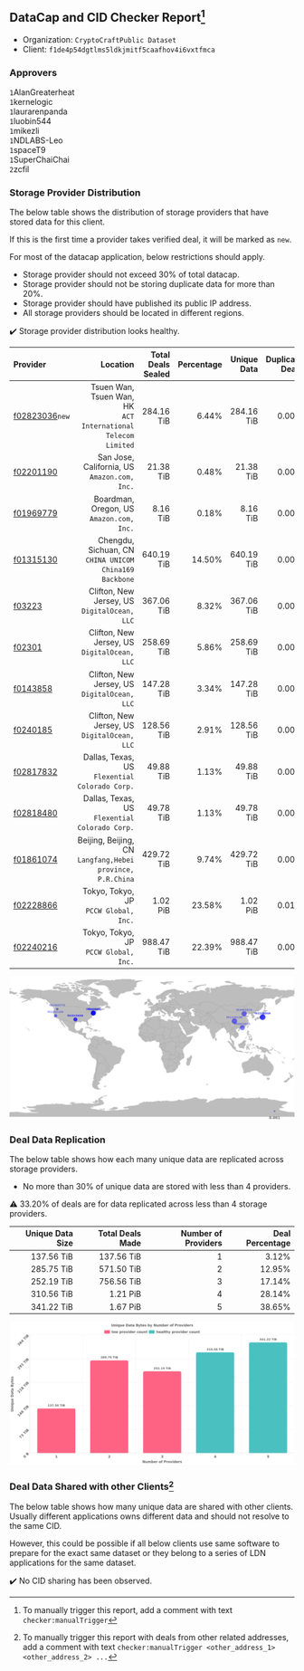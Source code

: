 ## DataCap and CID Checker Report[^1]
 - Organization: `CryptoCraftPublic Dataset`
 - Client: `f1de4p54dgtlms5ldkjmitf5caafhov4i6vxtfmca`
### Approvers
`1`AlanGreaterheat<br/>`1`kernelogic<br/>`1`laurarenpanda<br/>`1`luobin544<br/>`1`mikezli<br/>`1`NDLABS-Leo<br/>`1`spaceT9<br/>`1`SuperChaiChai<br/>`2`zcfil


### Storage Provider Distribution
The below table shows the distribution of storage providers that have stored data for this client.

If this is the first time a provider takes verified deal, it will be marked as `new`.

For most of the datacap application, below restrictions should apply.
 - Storage provider should not exceed 30% of total datacap.
 - Storage provider should not be storing duplicate data for more than 20%.
 - Storage provider should have published its public IP address.
 - All storage providers should be located in different regions.

✔️ Storage provider distribution looks healthy.

| Provider                                                    |                                                         Location | Total Deals Sealed | Percentage | Unique Data | Duplicate Deals |
| :---------------------------------------------------------- | ---------------------------------------------------------------: | -----------------: | ---------: | ----------: | --------------: |
| [f02823036](https://filfox.info/en/address/f02823036)`new`  | Tsuen Wan, Tsuen Wan, HK<br/>`ACT International Telecom Limited` |         284.16 TiB |      6.44% |  284.16 TiB |           0.00% |
| [f02201190](https://filfox.info/en/address/f02201190)       |                  San Jose, California, US<br/>`Amazon.com, Inc.` |          21.38 TiB |      0.48% |   21.38 TiB |           0.00% |
| [f01969779](https://filfox.info/en/address/f01969779)       |                      Boardman, Oregon, US<br/>`Amazon.com, Inc.` |           8.16 TiB |      0.18% |    8.16 TiB |           0.00% |
| [f01315130](https://filfox.info/en/address/f01315130)       |        Chengdu, Sichuan, CN<br/>`CHINA UNICOM China169 Backbone` |         640.19 TiB |     14.50% |  640.19 TiB |           0.00% |
| [f03223](https://filfox.info/en/address/f03223)             |                  Clifton, New Jersey, US<br/>`DigitalOcean, LLC` |         367.06 TiB |      8.32% |  367.06 TiB |           0.00% |
| [f02301](https://filfox.info/en/address/f02301)             |                  Clifton, New Jersey, US<br/>`DigitalOcean, LLC` |         258.69 TiB |      5.86% |  258.69 TiB |           0.00% |
| [f0143858](https://filfox.info/en/address/f0143858)         |                  Clifton, New Jersey, US<br/>`DigitalOcean, LLC` |         147.28 TiB |      3.34% |  147.28 TiB |           0.00% |
| [f0240185](https://filfox.info/en/address/f0240185)         |                  Clifton, New Jersey, US<br/>`DigitalOcean, LLC` |         128.56 TiB |      2.91% |  128.56 TiB |           0.00% |
| [f02817832](https://filfox.info/en/address/f02817832)       |                Dallas, Texas, US<br/>`Flexential Colorado Corp.` |          49.88 TiB |      1.13% |   49.88 TiB |           0.00% |
| [f02818480](https://filfox.info/en/address/f02818480)       |                Dallas, Texas, US<br/>`Flexential Colorado Corp.` |          49.78 TiB |      1.13% |   49.78 TiB |           0.00% |
| [f01861074](https://filfox.info/en/address/f01861074)       |    Beijing, Beijing, CN<br/>`Langfang,Hebei province, P.R.China` |         429.72 TiB |      9.74% |  429.72 TiB |           0.00% |
| [f02228866](https://filfox.info/en/address/f02228866)       |                         Tokyo, Tokyo, JP<br/>`PCCW Global, Inc.` |           1.02 PiB |     23.58% |    1.02 PiB |           0.01% |
| [f02240216](https://filfox.info/en/address/f02240216)       |                         Tokyo, Tokyo, JP<br/>`PCCW Global, Inc.` |         988.47 TiB |     22.39% |  988.47 TiB |           0.00% |

<img src="https://raw.githubusercontent.com/data-preservation-programs/filplus-checker-assets/main/filecoin-project/filecoin-plus-large-datasets/issues/2149/1705145044813.png"/>

### Deal Data Replication
The below table shows how each many unique data are replicated across storage providers.

- No more than 30% of unique data are stored with less than 4 providers.

⚠️ 33.20% of deals are for data replicated across less than 4 storage providers.

| Unique Data Size | Total Deals Made | Number of Providers | Deal Percentage |
| ---------------: | ---------------: | ------------------: | --------------: |
|       137.56 TiB |       137.56 TiB |                   1 |           3.12% |
|       285.75 TiB |       571.50 TiB |                   2 |          12.95% |
|       252.19 TiB |       756.56 TiB |                   3 |          17.14% |
|       310.56 TiB |         1.21 PiB |                   4 |          28.14% |
|       341.22 TiB |         1.67 PiB |                   5 |          38.65% |

<img src="https://raw.githubusercontent.com/data-preservation-programs/filplus-checker-assets/main/filecoin-project/filecoin-plus-large-datasets/issues/2149/1705145045752.png"/>

### Deal Data Shared with other Clients[^3]
The below table shows how many unique data are shared with other clients.
Usually different applications owns different data and should not resolve to the same CID.

However, this could be possible if all below clients use same software to prepare for the exact same dataset or they belong to a series of LDN applications for the same dataset.

✔️ No CID sharing has been observed.

[^1]: To manually trigger this report, add a comment with text `checker:manualTrigger`

[^2]: Deals from those addresses are combined into this report as they are specified with `checker:manualTrigger`

[^3]: To manually trigger this report with deals from other related addresses, add a comment with text `checker:manualTrigger <other_address_1> <other_address_2> ...`
